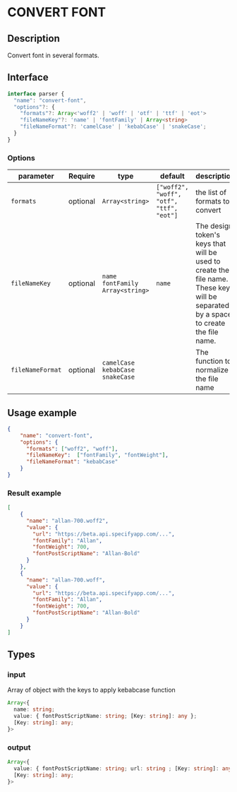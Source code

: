 # CONVERT FONT

## Description

Convert font in several formats.

## Interface 

```ts
interface parser {
  "name": "convert-font",
  "options"?: {
    "formats"?: Array<'woff2' | 'woff' | 'otf' | 'ttf' | 'eot'>
    "fileNameKey"?: 'name' | 'fontFamily' | Array<string>
    "fileNameFormat"?: 'camelCase' | 'kebabCase' | 'snakeCase';
  }
}
```

### Options

| parameter | Require    | type      | default    | description                                       |
| --------- | ---------- | --------- | ---------- | ------------------------------------------------- |
| `formats`    | optional   | `Array<string>`   | `["woff2", "woff", "otf", "ttf", "eot"]` | the list of formats to convert |
| `fileNameKey`    | optional   | `name` `fontFamily` `Array<string>`   | `name` | The design token's keys that will be used to create the file name. These keys will be separated by a space to create the file name. |
| `fileNameFormat`    | optional   | `camelCase` `kebabCase` `snakeCase`   |  | The function to normalize the file name |

## Usage example 

```json
{
    "name": "convert-font",
    "options": {
      "formats": ["woff2", "woff"],
      "fileNameKey":  ["fontFamily", "fontWeight"],
      "fileNameFormat": "kebabCase"
    }
}
```

### Result example

```json
[
    {
      "name": "allan-700.woff2",
      "value": {
        "url": "https://beta.api.specifyapp.com/...",
        "fontFamily": "Allan",
        "fontWeight": 700,
        "fontPostScriptName": "Allan-Bold"
      }
    },
    {
      "name": "allan-700.woff",
      "value": {
        "url": "https://beta.api.specifyapp.com/...",
        "fontFamily": "Allan",
        "fontWeight": 700,
        "fontPostScriptName": "Allan-Bold"
      }
    }
]
```

## Types

### input

Array of object with the keys to apply kebabcase function

```ts
Array<{
  name: string;
  value: { fontPostScriptName: string; [Key: string]: any };
  [Key: string]: any;
}>
```

### output
```ts
Array<{
  value: { fontPostScriptName: string; url: string ; [Key: string]: any };
  [Key: string]: any;
}>
```
